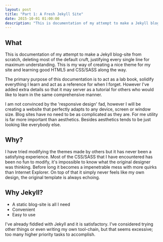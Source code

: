 ```yaml
---
layout: post
title: "Part 1: A Fresh Jekyll Site"
date: 2015-10-01 01:00:00
description: "This is documentation of my attempt to make a Jekyll blog-site from scratch, deleting most of the default cruft, justifying every single line for maximum understanding. Learning good HTML5 and CSS along the way."
---
```


## What

This is documentation of my attempt to make a Jekyll blog-site from scratch, deleting most of the default cruft, justifying every single line for maximum understanding. This is my way of creating a nice theme for my site and learning good HTML5 and CSS/SASS along the way. 

The primary purpose of this documentation is to act as a lab book, solidify everything I learn and act as a reference for when I forget. However I've added extra details so that it may server as a tutorial for others who would like to learn in the same comprehensive manner.

I am not convinced by the 'responsive design' fad, however I will be creating a website that perfectly adapts to any device, screen or window size.
Blog sites have no need to be as complicated as they are.
For me utility is far more important than aesthetics.
Besides aesthetics tends to be just looking like everybody else.


## Why?

I have tried modifying the themes made by others but it has never been a satisfying experience.
Most of the CSS/SASS that I have encountered has been no fun to modify, it's impossible to know what the original designer was thinking.
Before long it becomes a impenetrable mess with more quirks than Internet Explorer.
On top of that it simply never feels like my own design, the original template is always echoing.


## Why Jekyll?

* A static blog-site is all I need
* Convenient
* Easy to use

I've already fiddled with Jekyll and it is satisfactory.
I've considered trying other things or even writing my own tool-chain, but that seems excessive; too many higher priority tasks to accomplish.

